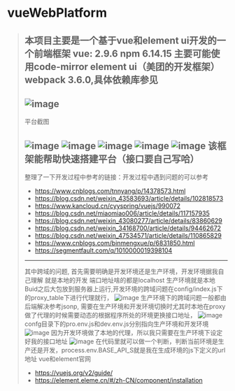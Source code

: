 # vueWebPlatform
> 本项目主要是一个基于vue和element ui开发的一个前端框架 vue: 2.9.6 npm 6.14.15 主要可能使用code-mirror  element ui（美团的开发框架）webpack 3.6.0,具体依赖库参见
> ---
> ![image](https://user-images.githubusercontent.com/30305045/139636382-3e564f44-e635-469e-a592-f2ff7fdcd98b.png)
> ---
> 平台截图
> 
> ![image](https://user-images.githubusercontent.com/30305045/139635931-54c88538-8e51-4f46-8468-3bc59aa269f2.png)
> ![image](https://user-images.githubusercontent.com/30305045/139635946-e0c7020b-9019-48fb-93e6-899f7385095a.png)
> ![image](https://user-images.githubusercontent.com/30305045/139635975-6d5bff0a-02c5-469f-81a7-f4a539e2fe6b.png)
> ![image](https://user-images.githubusercontent.com/30305045/139635989-fa368af9-f1d0-4d2d-ad97-933fa195c474.png)
> ![image](https://user-images.githubusercontent.com/30305045/139636009-162d84bd-1b38-42e1-9fd2-3aa7b7b17d8a.png)
> 该框架能帮助快速搭建平台（接口要自己写哈）
> ---
> 整理了一下开发过程中参考的链接：开发过程中遇到问题的可以参考
> * https://www.cnblogs.com/tnnyang/p/14378573.html
> * https://blog.csdn.net/weixin_43583693/article/details/102818573
> * https://www.kancloud.cn/cyyspring/vuejs/990072
> * https://blog.csdn.net/miaomiao006/article/details/117157935
> * https://blog.csdn.net/weixin_43080277/article/details/83860629
> * https://blog.csdn.net/weixin_34168700/article/details/94462672
> * https://blog.csdn.net/weixin_47534571/article/details/110865829
> * https://www.cnblogs.com/binmengxue/p/6831850.html
> * https://segmentfault.com/q/1010000019398104
> ---
> 其中跨域的问题,
> 首先需要明确是开发环境还是生产环境，开发环境据我自己理解 就是本地的开发 端口地址啥的都是localhost 生产环境就是本地Buid之后大包放到服务器上运行,开发环境的跨域问题在config/index.js下的proxy_table下进行代理就行，
> ![image](https://user-images.githubusercontent.com/30305045/143973240-4ebfbd8b-6877-40d4-8b45-3aaea7efc150.png)
生产环境下的跨域问题一般都由后端解决参考jsonp, 需要在生产环境和开发环境切换时尤其时本地在proxy做了代理的时候需要动态的根据程序所处的环境更换接口地址，
![image](https://user-images.githubusercontent.com/30305045/143973446-0fd382c3-15a0-411c-9c64-a596f5abcc29.png)
confg目录下的pro.env.js和dev.env.js分别指向生产环境和开发环境
![image](https://user-images.githubusercontent.com/30305045/143973548-d6b64561-ea1b-40fd-9c8f-0797e1635010.png)
因为开发环境做了本地的代理，所以我只需要在生产环境下设定好我的接口地址
![image](https://user-images.githubusercontent.com/30305045/143973866-75878c66-171b-4a38-8891-23a55da3b77c.png)
在代码里就可以做一个判断，判断当前环境是生产还是开发，process.env.BASE_API_S就是我在生成环境的js下定义的url地址
> vue和element官网
> * https://vuejs.org/v2/guide/
> * https://element.eleme.cn/#/zh-CN/component/installation

